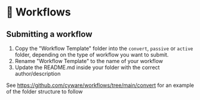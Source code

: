 # 🔗 Workflows

## Submitting a workflow

1. Copy the "Workflow Template" folder into the `convert`, `passive` or `active` folder, depending on the type of workflow you want to submit.
2. Rename "Workflow Template" to the name of your workflow
3. Update the README.md inside your folder with the correct author/description

See https://github.com/cyware/workflows/tree/main/convert for an example of the folder structure to follow
